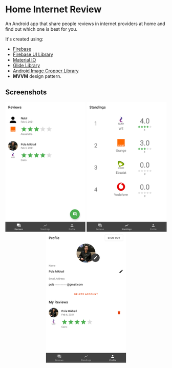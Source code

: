 # Home Internet Review
An Android app that share people reviews in internet providers at home and find out which one is best for you.

It's created using:
- [Firebase](https://firebase.google.com/)
- [Firebase UI Library](https://github.com/firebase/FirebaseUI-Android) 
- [Material IO](https://material.io/)
- [Glide Library](https://github.com/bumptech/glide)
- [Android Image Cropper Library](https://github.com/ArthurHub/Android-Image-Cropper)
- **MVVM** design pattern.


## Screenshots
<p align="center">
  <img src="screenshoots\1.png" width="250">
  <img src="screenshoots\2.png" width="250">
  <img src="screenshoots\3.png" width="250">
</p>
